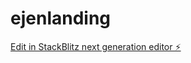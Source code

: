 # ejenlanding

[Edit in StackBlitz next generation editor ⚡️](https://stackblitz.com/~/github.com/kiba-nous/ejenlanding)